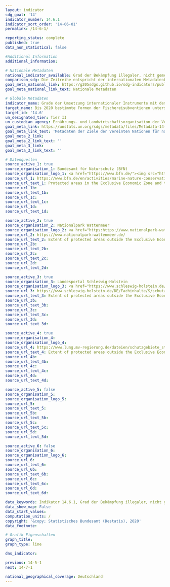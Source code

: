```yaml
---
layout: indicator
sdg_goal: '14'
indicator_number: 14.6.1
indicator_sort_order: '14-06-01'
permalink: /14-6-1/

reporting_status: complete
published: true
data_non_statistical: false

#Additional Information
additional_information: 

# Nationale Metadaten
national_indicator_available: Grad der Bekämpfung illegaler, nicht gemeldeter und ungeregelter Fischerei
comparison_sdg: Die Zeitreihe entspricht der internationalen Metadatenbeschreibung
goal_meta_national_link: https://g205sdgs.github.io/sdg-indicators/public/MetaDe/14.6.1.pdf
goal_meta_national_link_text: Nationale Metadaten

# Globale Metadaten
indicator_name: Grade der Umsetzung internationaler Instrumente mit dem Ziel zur Bekämpfung illegaler, nicht gemeldeter und unregulierter Fischerei
target_name: Bis 2020 bestimmte Formen der Fischereisubventionen untersagen, die zu Überkapazitäten und Überfischung beitragen, Subventionen abschaffen, die zu illegaler, ungemeldeter und unregulierter Fischerei beitragen, und keine neuen derartigen Subventionen einführen, in Anerkennung dessen, dass eine geeignete und wirksame besondere und differenzierte Behandlung der Entwicklungsländer und der am wenigsten entwickelten Länder einen untrennbaren Bestandteil der im Rahmen der Welthandelsorganisation geführten Verhandlungen über Fischereisubventionen bilden sollte
target_id: '14.6'
un_designated_tier: Tier II
un_custodian_agency: Ernährungs- und Landwirtschaftsorganisation der Vereinten Nationen (FAO)
goal_meta_link: https://unstats.un.org/sdgs/metadata/files/Metadata-14-06-01.pdf
goal_meta_link_text: 'Metadaten der Ziele der Vereinten Nationen für nachhaltige Entwicklung'
goal_meta_2_link: 
goal_meta_2_link_text: ''
goal_meta_3_link: 
goal_meta_3_link_text: ''

# Datenquellen
source_active_1: true
source_organisation_1: Bundesamt für Naturschutz (BfN)
source_organisation_logo_1: <a href="https://www.bfn.de/"><img src="https://g205sdgs.github.io/sdg-indicators/public/logos/bfn.png" alt="Logo bfn" /></a>
source_url_1: https://www.bfn.de/en/activities/marine-nature-conservation/national-marine-protected-areas/overview-and-key-facts.html
source_url_text_1: Protected areas in the Exclusive Economic Zone and the total extent of the German territorial water
source_url_1b: 
source_url_text_1b: 
source_url_1c: 
source_url_text_1c: 
source_url_1d: 
source_url_text_1d: 

source_active_2: true
source_organisation_2: Nationalpark Wattenmeer
source_organisation_logo_2: <a href="https:https://www.nationalpark-wattenmeer.de/"><img src="https://g205sdgs.github.io/sdg-indicators/public/logos/nationalparkwattenmeer.png" alt="Logo nationalparkwattenmeer" /></a>
source_url_2: https://www.nationalpark-wattenmeer.de/
source_url_text_2: Extent of protected areas outside the Exclusive Economic Zone
source_url_2b: 
source_url_text_2b: 
source_url_2c: 
source_url_text_2c: 
source_url_2d: 
source_url_text_2d: 

source_active_3: true
source_organisation_3: Landesportal Schleswig-Holstein
source_organisation_logo_3: <a href="https://www.schleswig-holstein.de/DE/Home/home_node.html"><img src="https://g205sdgs.github.io/sdg-indicators/public/logos/sh.png" alt="Logo sh" /></a>
source_url_3: https://www.schleswig-holstein.de/DE/Fachinhalte/S/schutzgebiete/vogelschutz/Vogelschutzgebiete.html
source_url_text_3: Extent of protected areas outside the Exclusive Economic Zone
source_url_3b: 
source_url_text_3b: 
source_url_3c: 
source_url_text_3c: 
source_url_3d: 
source_url_text_3d: 

source_active_4: true
source_organisation_4: 
source_organisation_logo_4: 
source_url_4: https://www.lung.mv-regierung.de/dateien/schutzgebiete_statistik.pdf
source_url_text_4: Extent of protected areas outside the Exclusive Economic Zone
source_url_4b: 
source_url_text_4b: 
source_url_4c: 
source_url_text_4c: 
source_url_4d: 
source_url_text_4d: 

source_active_5: false
source_organisation_5: 
source_organisation_logo_5: 
source_url_5: 
source_url_text_5: 
source_url_5b: 
source_url_text_5b: 
source_url_5c: 
source_url_text_5c: 
source_url_5d: 
source_url_text_5d: 

source_active_6: false
source_organisation_6: 
source_organisation_logo_6: 
source_url_6: 
source_url_text_6: 
source_url_6b: 
source_url_text_6b: 
source_url_6c: 
source_url_text_6c: 
source_url_6d: 
source_url_text_6d: 

data_keywords: Indikator 14.6.1, Grad der Bekämpfung illegaler, nicht gemeldeter und ungeregelter Fischerei, Ernährungs- und Landwirtschaftsorganisation der Vereinten Nationen (FAO)
data_show_map: False
data_start_values: 
computation_units: /
copyright: '&copy; Statistisches Bundesamt (Destatis), 2020'
data_footnote: 

# Grafik Eigenschaften
graph_title: 
graph_type: line

dns_indicator: 

previous: 14-5-1
next: 14-7-1

national_geographical_coverage: Deutschland
---
```


